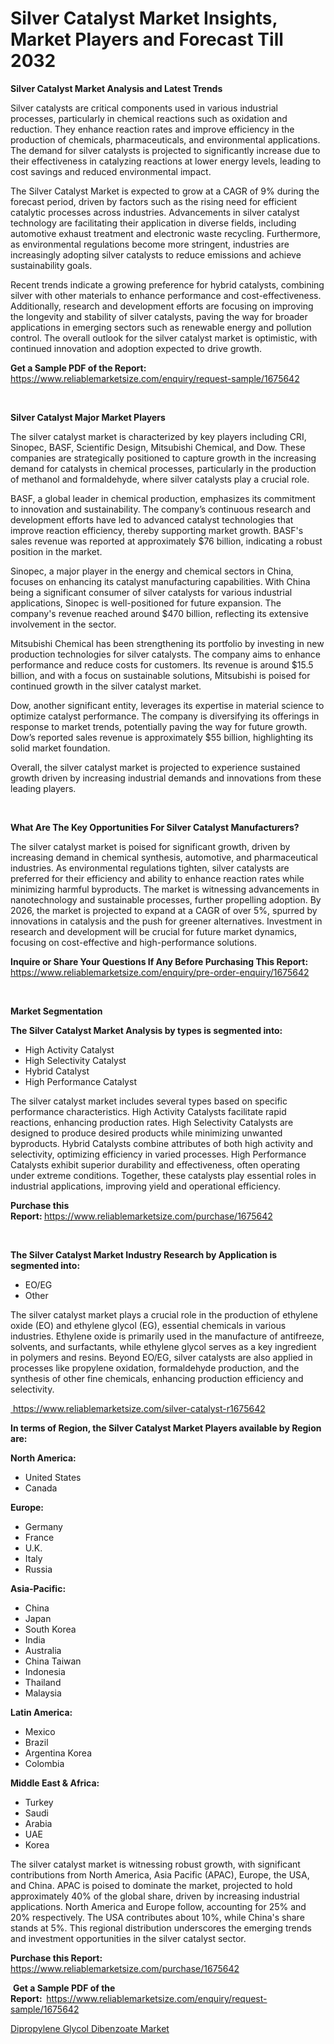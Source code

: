<p><h1>Silver Catalyst Market Insights, Market Players and Forecast Till 2032</h1></p><p><strong>Silver Catalyst Market Analysis and Latest Trends</strong></p>
<p><p>Silver catalysts are critical components used in various industrial processes, particularly in chemical reactions such as oxidation and reduction. They enhance reaction rates and improve efficiency in the production of chemicals, pharmaceuticals, and environmental applications. The demand for silver catalysts is projected to significantly increase due to their effectiveness in catalyzing reactions at lower energy levels, leading to cost savings and reduced environmental impact.</p><p>The Silver Catalyst Market is expected to grow at a CAGR of 9% during the forecast period, driven by factors such as the rising need for efficient catalytic processes across industries. Advancements in silver catalyst technology are facilitating their application in diverse fields, including automotive exhaust treatment and electronic waste recycling. Furthermore, as environmental regulations become more stringent, industries are increasingly adopting silver catalysts to reduce emissions and achieve sustainability goals.</p><p>Recent trends indicate a growing preference for hybrid catalysts, combining silver with other materials to enhance performance and cost-effectiveness. Additionally, research and development efforts are focusing on improving the longevity and stability of silver catalysts, paving the way for broader applications in emerging sectors such as renewable energy and pollution control. The overall outlook for the silver catalyst market is optimistic, with continued innovation and adoption expected to drive growth.</p></p>
<p><strong>Get a Sample PDF of the Report:&nbsp;</strong> <a href="https://www.reliablemarketsize.com/enquiry/request-sample/1675642?utm_campaign=2475&utm_medium=2&utm_source=Github&utm_content=ia&utm_term=01042025&utm_id=silver-catalyst">https://www.reliablemarketsize.com/enquiry/request-sample/1675642</a></p>
<p>&nbsp;</p>
<p><strong>Silver Catalyst Major Market Players</strong></p>
<p><p>The silver catalyst market is characterized by key players including CRI, Sinopec, BASF, Scientific Design, Mitsubishi Chemical, and Dow. These companies are strategically positioned to capture growth in the increasing demand for catalysts in chemical processes, particularly in the production of methanol and formaldehyde, where silver catalysts play a crucial role.</p><p>BASF, a global leader in chemical production, emphasizes its commitment to innovation and sustainability. The company’s continuous research and development efforts have led to advanced catalyst technologies that improve reaction efficiency, thereby supporting market growth. BASF's sales revenue was reported at approximately $76 billion, indicating a robust position in the market.</p><p>Sinopec, a major player in the energy and chemical sectors in China, focuses on enhancing its catalyst manufacturing capabilities. With China being a significant consumer of silver catalysts for various industrial applications, Sinopec is well-positioned for future expansion. The company's revenue reached around $470 billion, reflecting its extensive involvement in the sector.</p><p>Mitsubishi Chemical has been strengthening its portfolio by investing in new production technologies for silver catalysts. The company aims to enhance performance and reduce costs for customers. Its revenue is around $15.5 billion, and with a focus on sustainable solutions, Mitsubishi is poised for continued growth in the silver catalyst market.</p><p>Dow, another significant entity, leverages its expertise in material science to optimize catalyst performance. The company is diversifying its offerings in response to market trends, potentially paving the way for future growth. Dow’s reported sales revenue is approximately $55 billion, highlighting its solid market foundation.</p><p>Overall, the silver catalyst market is projected to experience sustained growth driven by increasing industrial demands and innovations from these leading players.</p></p>
<p>&nbsp;</p>
<p><strong>What Are The Key Opportunities For Silver Catalyst Manufacturers?</strong></p>
<p><p>The silver catalyst market is poised for significant growth, driven by increasing demand in chemical synthesis, automotive, and pharmaceutical industries. As environmental regulations tighten, silver catalysts are preferred for their efficiency and ability to enhance reaction rates while minimizing harmful byproducts. The market is witnessing advancements in nanotechnology and sustainable processes, further propelling adoption. By 2026, the market is projected to expand at a CAGR of over 5%, spurred by innovations in catalysis and the push for greener alternatives. Investment in research and development will be crucial for future market dynamics, focusing on cost-effective and high-performance solutions.</p></p>
<p><strong>Inquire or Share Your Questions If Any Before Purchasing This Report:</strong> <a href="https://www.reliablemarketsize.com/enquiry/pre-order-enquiry/1675642?utm_campaign=2475&utm_medium=2&utm_source=Github&utm_content=ia&utm_term=01042025&utm_id=silver-catalyst">https://www.reliablemarketsize.com/enquiry/pre-order-enquiry/1675642</a></p>
<p>&nbsp;</p>
<p><strong>Market Segmentation</strong></p>
<p><strong>The Silver Catalyst Market Analysis by types is segmented into:</strong></p>
<p><ul><li>High Activity Catalyst</li><li>High Selectivity Catalyst</li><li>Hybrid Catalyst</li><li>High Performance Catalyst</li></ul></p>
<p><p>The silver catalyst market includes several types based on specific performance characteristics. High Activity Catalysts facilitate rapid reactions, enhancing production rates. High Selectivity Catalysts are designed to produce desired products while minimizing unwanted byproducts. Hybrid Catalysts combine attributes of both high activity and selectivity, optimizing efficiency in varied processes. High Performance Catalysts exhibit superior durability and effectiveness, often operating under extreme conditions. Together, these catalysts play essential roles in industrial applications, improving yield and operational efficiency.</p></p>
<p><strong>Purchase this Report:&nbsp;</strong><a href="https://www.reliablemarketsize.com/purchase/1675642?utm_campaign=2475&utm_medium=2&utm_source=Github&utm_content=ia&utm_term=01042025&utm_id=silver-catalyst">https://www.reliablemarketsize.com/purchase/1675642</a></p>
<p>&nbsp;</p>
<p><strong>The Silver Catalyst Market Industry Research by Application is segmented into:</strong></p>
<p><ul><li>EO/EG</li><li>Other</li></ul></p>
<p><p>The silver catalyst market plays a crucial role in the production of ethylene oxide (EO) and ethylene glycol (EG), essential chemicals in various industries. Ethylene oxide is primarily used in the manufacture of antifreeze, solvents, and surfactants, while ethylene glycol serves as a key ingredient in polymers and resins. Beyond EO/EG, silver catalysts are also applied in processes like propylene oxidation, formaldehyde production, and the synthesis of other fine chemicals, enhancing production efficiency and selectivity.</p></p>
<p><a href="https://www.reliablemarketsize.com/silver-catalyst-r1675642?utm_campaign=2475&utm_medium=2&utm_source=Github&utm_content=ia&utm_term=01042025&utm_id=silver-catalyst">&nbsp;https://www.reliablemarketsize.com/silver-catalyst-r1675642</a></p>
<p><strong>In terms of Region, the Silver Catalyst Market Players available by Region are:</strong></p>
<p>
    <p> <strong> North America: </strong>
        <ul>
            <li>United States</li>
            <li>Canada</li>
        </ul>
        </p> 
    <p> <strong> Europe: </strong>
        <ul>
            <li>Germany</li>
            <li>France</li>
            <li>U.K.</li>
            <li>Italy</li>
            <li>Russia</li>
        </ul>
        </p> 
    <p> <strong> Asia-Pacific: </strong>
        <ul>
            <li>China</li>
            <li>Japan</li>
            <li>South Korea</li>
            <li>India</li>
            <li>Australia</li>
            <li>China Taiwan</li>
            <li>Indonesia</li>
            <li>Thailand</li>
            <li>Malaysia</li>
        </ul>
        </p> 
    <p> <strong> Latin America: </strong>
        <ul>
            <li>Mexico</li>
            <li>Brazil</li>
            <li>Argentina Korea</li>
            <li>Colombia</li>
        </ul>
        </p> 
    <p> <strong> Middle East & Africa: </strong>
        <ul>
            <li>Turkey</li>
            <li>Saudi</li>
            <li>Arabia</li>
            <li>UAE</li>
            <li>Korea</li>
        </ul>
    </p>
    </p>
<p><p>The silver catalyst market is witnessing robust growth, with significant contributions from North America, Asia Pacific (APAC), Europe, the USA, and China. APAC is poised to dominate the market, projected to hold approximately 40% of the global share, driven by increasing industrial applications. North America and Europe follow, accounting for 25% and 20% respectively. The USA contributes about 10%, while China's share stands at 5%. This regional distribution underscores the emerging trends and investment opportunities in the silver catalyst sector.</p></p>
<p><strong>Purchase this Report: </strong><a href="https://www.reliablemarketsize.com/purchase/1675642?utm_campaign=2475&utm_medium=2&utm_source=Github&utm_content=ia&utm_term=01042025&utm_id=silver-catalyst">https://www.reliablemarketsize.com/purchase/1675642</a></p>
<p>&nbsp;<strong>Get a Sample PDF of the Report:&nbsp;&nbsp;</strong><a href="https://www.reliablemarketsize.com/enquiry/request-sample/1675642?utm_campaign=2475&utm_medium=2&utm_source=Github&utm_content=ia&utm_term=01042025&utm_id=silver-catalyst">https://www.reliablemarketsize.com/enquiry/request-sample/1675642</a></p>
<p><strong></strong></p>
<p><p><a href="https://github.com/shondapmbau/Market-Research-Report-List-1/blob/main/dipropylene-glycol-dibenzoate-market.md?utm_campaign=2475&utm_medium=2&utm_source=Github&utm_content=ia&utm_term=01042025&utm_id=silver-catalyst">Dipropylene Glycol Dibenzoate Market</a></p></p>
